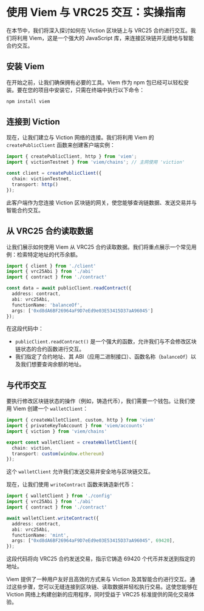 # 使用 Viem 与 VRC25 交互：实操指南

在本节中，我们将深入探讨如何在 Viction 区块链上与 VRC25 合约进行交互。我们将利用 Viem，这是一个强大的 JavaScript 库，来连接区块链并无缝地与智能合约交互。

## 安装 Viem

在开始之前，让我们确保拥有必要的工具。Viem 作为 npm 包已经可以轻松安装。要在您的项目中安装它，只需在终端中执行以下命令：

```bash
npm install viem
```

## 连接到 Viction

现在，让我们建立与 Viction 网络的连接。我们将利用 Viem 的 `createPublicClient` 函数来创建客户端实例：

```typescript
import { createPublicClient, http } from 'viem';
import { victionTestnet } from 'viem/chains'; // 主网使用 'viction'

const client = createPublicClient({
  chain: victionTestnet, 
  transport: http()
});
```

此客户端作为您连接 Viction 区块链的网关，使您能够查询链数据、发送交易并与智能合约交互。

## 从 VRC25 合约读取数据

让我们展示如何使用 Viem 从 VRC25 合约读取数据。我们将重点展示一个常见用例：检索特定地址的代币余额。

```typescript
import { client } from './client' 
import { vrc25Abi } from './abi' 
import { contract } from './contract' 

const data = await publicClient.readContract({
  address: contract, 
  abi: vrc25Abi,
  functionName: 'balanceOf',
  args: ['0xd8dA6BF26964aF9D7eEd9e03E53415D37aA96045'] 
});
```

在这段代码中：

- `publicClient.readContract()` 是一个强大的函数，允许我们与不会修改区块链状态的合约函数进行交互。
- 我们指定了合约地址、其 ABI（应用二进制接口）、函数名称（`balanceOf`）以及我们想要查询余额的地址。

## 与代币交互

要执行修改区块链状态的操作（例如，铸造代币），我们需要一个钱包。让我们使用 Viem 创建一个 `walletClient`：

```typescript
import { createWalletClient, custom, http } from 'viem'
import { privateKeyToAccount } from 'viem/accounts'
import { viction } from 'viem/chains'

export const walletClient = createWalletClient({
  chain: viction, 
  transport: custom(window.ethereum) 
});
```

这个 `walletClient` 允许我们发送交易并安全地与区块链交互。

现在，让我们使用 `writeContract` 函数来铸造新代币：

```typescript
import { walletClient } from './config'
import { vrc25Abi } from './abi'
import { contract } from './contract'

await walletClient.writeContract({
  address: contract,
  abi: vrc25Abi,
  functionName: 'mint',
  args: ["0xd8dA6BF26964aF9D7eEd9e03E53415D37aA96045", 69420],
});
```

这段代码将向 VRC25 合约发送交易，指示它铸造 69420 个代币并发送到指定的地址。

Viem 提供了一种用户友好且高效的方式来与 Viction 及其智能合约进行交互。通过这些步骤，您可以无缝连接到区块链、读取数据并轻松执行交易。这使您能够在 Viction 网络上构建创新的应用程序，同时受益于 VRC25 标准提供的简化交易体验。
